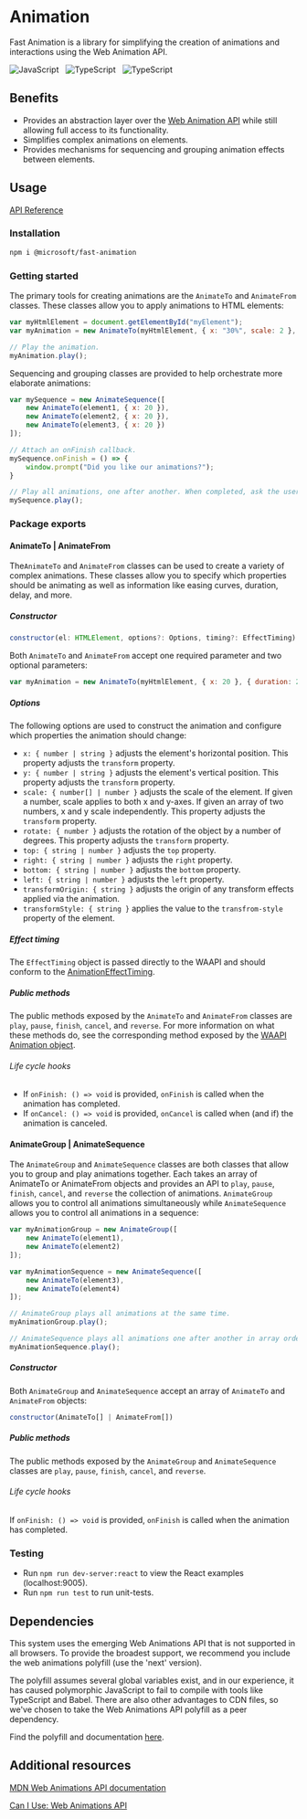 # Animation

Fast Animation is a library for simplifying the creation of animations and interactions using the Web Animation API.

![JavaScript](https://img.shields.io/badge/ES6-Supported-yellow.svg?style=for-the-badge&logo=JavaScript) &nbsp; ![TypeScript](https://img.shields.io/badge/TypeScript-Supported-blue.svg?style=for-the-badge) &nbsp; ![TypeScript](https://img.shields.io/badge/WAAPI-Supported-purple.svg?style=for-the-badge)

## Benefits

* Provides an abstraction layer over the [Web Animation API][WAAPI] while still allowing full access to its functionality.
* Simplifies complex animations on elements.
* Provides mechanisms for sequencing and grouping animation effects between elements.

## Usage

[API Reference](https://microsoft.github.io/fast-dna/docs/en/packages/fast-animation/api/index.html)

### Installation

```bash
npm i @microsoft/fast-animation
```

### Getting started

The primary tools for creating animations are the `AnimateTo` and `AnimateFrom` classes. These classes allow you to apply animations to HTML elements:

```javascript
var myHtmlElement = document.getElementById("myElement");
var myAnimation = new AnimateTo(myHtmlElement, { x: "30%", scale: 2 }, { duration: 300, delay: 20 });

// Play the animation.
myAnimation.play();
```

Sequencing and grouping classes are provided to help orchestrate more elaborate animations:

```javascript
var mySequence = new AnimateSequence([
    new AnimateTo(element1, { x: 20 }),
    new AnimateTo(element2, { x: 20 }),
    new AnimateTo(element3, { x: 20 })
]);

// Attach an onFinish callback.
mySequence.onFinish = () => {
    window.prompt("Did you like our animations?");
}

// Play all animations, one after another. When completed, ask the user if they liked the animation sequence.
mySequence.play();
```

### Package exports

#### AnimateTo | AnimateFrom

The`AnimateTo` and `AnimateFrom` classes can be used to create a variety of complex animations. These classes allow you to specify which properties should be animating as well as information like easing curves, duration, delay, and more.

##### Constructor

```js
constructor(el: HTMLElement, options?: Options, timing?: EffectTiming)
```

Both `AnimateTo` and `AnimateFrom` accept one required parameter and two optional parameters:

```javascript
var myAnimation = new AnimateTo(myHtmlElement, { x: 20 }, { duration: 250 });
```

##### Options

The following options are used to construct the animation and configure which properties the animation should change:

* `x: { number | string }` adjusts the element's horizontal position. This property adjusts the `transform` property.
* `y: { number | string }` adjusts the element's vertical position. This property adjusts the `transform` property.
* `scale: { number[] | number }` adjusts the scale of the element. If given a number, scale applies to both x and y-axes. If given an array of two numbers, x and y scale independently. This property adjusts the `transform` property.
* `rotate: { number }` adjusts the rotation of the object by a number of degrees. This property adjusts the `transform` property.
* `top: { string | number }` adjusts the `top` property.
* `right: { string | number }` adjusts the `right` property.
* `bottom: { string | number }` adjusts the `bottom` property.
* `left: { string | number }` adjusts the `left` property.
* `transformOrigin: { string }` adjusts the origin of any transform effects applied via the animation.
* `transformStyle: { string }` applies the value to the `transfrom-style` property of the element.

##### Effect timing

The `EffectTiming` object is passed directly to the WAAPI and should conform to the [AnimationEffectTiming][AET].

##### Public methods

The public methods exposed by the `AnimateTo` and ``AnimateFrom`` classes are `play`, `pause`, `finish`, `cancel`, and `reverse`. For more information on what these methods do, see the corresponding method exposed by the [WAAPI Animation object][WAAPI:AO].

###### Life cycle hooks

* If `onFinish: () => void` is provided, `onFinish` is called when the animation has completed.
* If `onCancel: () => void` is provided, `onCancel` is called when (and if) the animation is canceled.

#### AnimateGroup | AnimateSequence

The `AnimateGroup` and `AnimateSequence` classes are both classes that allow you to group and play animations together. Each takes an array of AnimateTo or AnimateFrom objects and provides an API to `play`, `pause`, `finish`, `cancel`, and `reverse` the collection of animations. `AnimateGroup` allows you to control all animations simultaneously while `AnimateSequence` allows you to control all animations in a sequence:

```javascript
var myAnimationGroup = new AnimateGroup([
    new AnimateTo(element1),
    new AnimateTo(element2)
]);

var myAnimationSequence = new AnimateSequence([
    new AnimateTo(element3),
    new AnimateTo(element4)
]);

// AnimateGroup plays all animations at the same time.
myAnimationGroup.play();

// AnimateSequence plays all animations one after another in array order.
myAnimationSequence.play();
```

##### Constructor

Both `AnimateGroup` and `AnimateSequence` accept an array of `AnimateTo` and `AnimateFrom` objects:

```js
constructor(AnimateTo[] | AnimateFrom[])
```

##### Public methods

The public methods exposed by the ``AnimateGroup`` and ``AnimateSequence`` classes are `play`, `pause`, `finish`, `cancel`, and `reverse`.

###### Life cycle hooks

If `onFinish: () => void` is provided, `onFinish` is called when the animation has completed.

### Testing

* Run `npm run dev-server:react` to view the React examples (localhost:9005).
* Run `npm run test` to run unit-tests.

## Dependencies

This system uses the emerging Web Animations API that is not supported in all browsers. To provide the broadest support, we recommend you include the web animations polyfill (use the 'next' version). 

The polyfill assumes several global variables exist, and in our experience, it has caused polymorphic JavaScript to fail to compile with tools like TypeScript and Babel. There are also other advantages to CDN files, so we've chosen to take the Web Animations API polyfill as a peer dependency.

Find the polyfill and documentation [here][PF:WAAPI].

## Additional resources

[MDN Web Animations API documentation][WAAPI]

[Can I Use: Web Animations API][CIU:WAAPI]

[WAAPI]: https://developer.mozilla.org/en-US/docs/Web/API/Web_Animations_API

[CIU:WAAPI]: https://caniuse.com/#feat=web-animation

[PF:WAAPI]: https://cdnjs.com/libraries/web-animations

[AET]: https://developer.mozilla.org/en-US/docs/Web/API/AnimationEffectTiming

[WAAPI:AO]: https://developer.mozilla.org/en-US/docs/Web/API/Animation